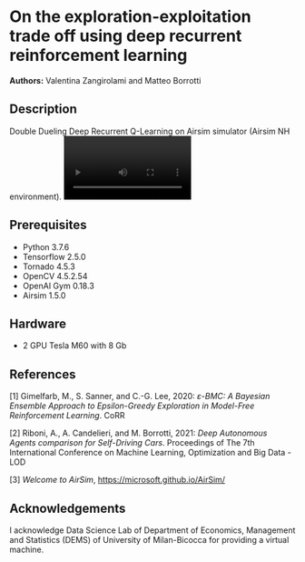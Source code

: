 # On the exploration-exploitation trade off using deep recurrent reinforcement learning

**Authors:** Valentina Zangirolami and Matteo Borrotti

## **Description**
Double Dueling Deep Recurrent Q-Learning on Airsim simulator (Airsim NH environment).
<video src="https://user-images.githubusercontent.com/78240304/149147549-29936bd7-f629-4b66-a125-ddcd50443bcb.mp4" width="224">
## **Prerequisites**
  * Python 3.7.6 
  * Tensorflow 2.5.0
  * Tornado 4.5.3
  * OpenCV 4.5.2.54
  * OpenAI Gym 0.18.3
  * Airsim 1.5.0
  
## **Hardware**
  * 2 GPU Tesla M60 with 8 Gb

## **References**
[1] Gimelfarb, M., S. Sanner, and C.-G. Lee, 2020: *ε-BMC: A Bayesian Ensemble Approach to Epsilon-Greedy Exploration in Model-Free Reinforcement Learning*. CoRR 
 
[2] Riboni, A., A. Candelieri, and M. Borrotti, 2021: *Deep Autonomous Agents comparison for Self-Driving Cars*. Proceedings of The 7th International Conference on Machine Learning, Optimization and Big Data - LOD 
  
[3] *Welcome to AirSim*, https://microsoft.github.io/AirSim/
## **Acknowledgements**
I acknowledge Data Science Lab of Department of Economics, Management and Statistics (DEMS) of University of Milan-Bicocca for providing a virtual machine.

